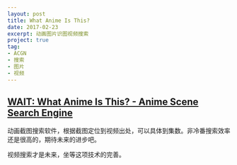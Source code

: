 ```yaml
---
layout: post
title: What Anime Is This?
date: 2017-02-23
excerpt: 动画图片识图视频搜索
project: true
tag: 
- ACGN
- 搜索
- 图片
- 视频
---
```


## [WAIT: What Anime Is This? - Anime Scene Search Engine](https://whatanime.ga/)

动画截图搜索软件，根据截图定位到视频出处，可以具体到集数。非冷番搜索效率还是很高的，期待未来的进步吧。

视频搜索才是未来，坐等这项技术的完善。